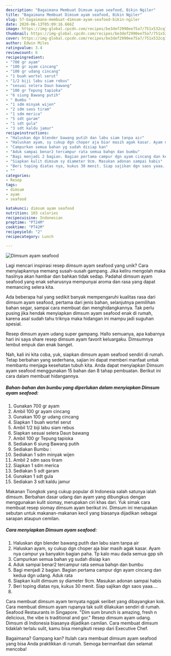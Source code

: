```yaml
---
description: "Bagaimana Membuat Dimsum ayam seafood, Bikin Ngiler"
title: "Bagaimana Membuat Dimsum ayam seafood, Bikin Ngiler"
slug: 57-bagaimana-membuat-dimsum-ayam-seafood-bikin-ngiler
date: 2020-06-13T05:09:16.666Z
image: https://img-global.cpcdn.com/recipes/be3def2990ee75a7/751x532cq70/dimsum-ayam-seafood-foto-resep-utama.jpg
thumbnail: https://img-global.cpcdn.com/recipes/be3def2990ee75a7/751x532cq70/dimsum-ayam-seafood-foto-resep-utama.jpg
cover: https://img-global.cpcdn.com/recipes/be3def2990ee75a7/751x532cq70/dimsum-ayam-seafood-foto-resep-utama.jpg
author: Edwin Miles
ratingvalue: 3.4
reviewcount: 6
recipeingredient:
- "700 gr ayam"
- "100 gr ayam cincang"
- "100 gr udang cincang"
- "1 buah wortel serut"
- "1/2 biji labu siam rebus"
- "sesuai selera Daun bawang"
- "100 gr Tepung tapioka"
- "6 siung Bawang putih"
- " Bumbu "
- "1 sdm minyak wijen"
- "2 sdm saos tiram"
- "1 sdm merica"
- "5 sdt garam"
- "1 sdt gula"
- "3 sdt kaldu jamur"
recipeinstructions:
- "Haluskan dgn blender bawang putih dan labu siam tanpa air"
- "Haluskan ayam, sy cukup dgn choper aja biar masih agak kasar. Ayam nya campur ya banyakin bagian paha. Tp kalo mau dada semua gpp sih"
- "Campurkan semua bahan yg sudah disiap kan"
- "Aduk sampai benar2 tercampur rata semua bahqn dan bumbu"
- "Bagi menjadi 2 bagian. Bagian pertama campur dgn ayam cincang dan kedua dgn udang. Aduk rata"
- "Siapkan kulit dimsum sy diameter 9cm. Masukan adonan sampai habis"
- "Beri toping diatas nya, kukus 30 menit. Siap sajikan dgn saos yaaa...."
- ""
categories:
- Resep
tags:
- dimsum
- ayam
- seafood

katakunci: dimsum ayam seafood 
nutrition: 103 calories
recipecuisine: Indonesian
preptime: "PT24M"
cooktime: "PT42M"
recipeyield: "2"
recipecategory: Lunch

---
```



![Dimsum ayam seafood](https://img-global.cpcdn.com/recipes/be3def2990ee75a7/751x532cq70/dimsum-ayam-seafood-foto-resep-utama.jpg)

Lagi mencari inspirasi resep dimsum ayam seafood yang unik? Cara menyiapkannya memang susah-susah gampang. Jika keliru mengolah maka hasilnya akan hambar dan bahkan tidak sedap. Padahal dimsum ayam seafood yang enak seharusnya mempunyai aroma dan rasa yang dapat memancing selera kita.

Ada beberapa hal yang sedikit banyak mempengaruhi kualitas rasa dari dimsum ayam seafood, pertama dari jenis bahan, selanjutnya pemilihan bahan segar, sampai cara membuat dan menghidangkannya. Tak perlu pusing jika hendak menyiapkan dimsum ayam seafood enak di rumah, karena asal sudah tahu triknya maka hidangan ini mampu jadi suguhan spesial.

Resep dimsum ayam udang super gampang. Hallo semuanya, apa kabarnya hari ini saya share resep dimsum ayam favorit keluargaku. Dimsumnya lembut empuk dan enak banget.


Nah, kali ini kita coba, yuk, siapkan dimsum ayam seafood sendiri di rumah. Tetap berbahan yang sederhana, sajian ini dapat memberi manfaat untuk membantu menjaga kesehatan tubuh kita. Anda dapat menyiapkan Dimsum ayam seafood menggunakan 15 bahan dan 8 tahap pembuatan. Berikut ini cara dalam membuat hidangannya.

<!--inarticleads1-->

##### Bahan-bahan dan bumbu yang diperlukan dalam menyiapkan Dimsum ayam seafood:

1. Gunakan 700 gr ayam
1. Ambil 100 gr ayam cincang
1. Gunakan 100 gr udang cincang
1. Siapkan 1 buah wortel serut
1. Ambil 1/2 biji labu siam rebus
1. Siapkan sesuai selera Daun bawang
1. Ambil 100 gr Tepung tapioka
1. Sediakan 6 siung Bawang putih
1. Sediakan  Bumbu :
1. Sediakan 1 sdm minyak wijen
1. Ambil 2 sdm saos tiram
1. Siapkan 1 sdm merica
1. Sediakan 5 sdt garam
1. Gunakan 1 sdt gula
1. Sediakan 3 sdt kaldu jamur


Makanan Tiongkok yang cukup popular di Indonesia salah satunya ialah dimsum. Berbahan dasar udang dan ayam yang dibungkus dengan menggunakan kulit siomay, merupakan ciri khas dari. Yuk simak cara membuat resep siomay dimsum ayam berikut ini. Dimsum ini merupakan sebutan untuk makanan-makanan kecil yang biasanya dijadikan sebagai sarapan ataupun cemilan. 

<!--inarticleads2-->

##### Cara menyiapkan Dimsum ayam seafood:

1. Haluskan dgn blender bawang putih dan labu siam tanpa air
1. Haluskan ayam, sy cukup dgn choper aja biar masih agak kasar. Ayam nya campur ya banyakin bagian paha. Tp kalo mau dada semua gpp sih
1. Campurkan semua bahan yg sudah disiap kan
1. Aduk sampai benar2 tercampur rata semua bahqn dan bumbu
1. Bagi menjadi 2 bagian. Bagian pertama campur dgn ayam cincang dan kedua dgn udang. Aduk rata
1. Siapkan kulit dimsum sy diameter 9cm. Masukan adonan sampai habis
1. Beri toping diatas nya, kukus 30 menit. Siap sajikan dgn saos yaaa....
1. 


Cara membuat dimsum ayam ternyata nggak seribet yang dibayangkan kok. Cara membuat dimsum ayam rupanya tak sulit dilakukan sendiri di rumah. Seafood Restaurants in Singapore. &#34;Dim sum brunch is amazing, fresh n delicious, the vibe is traditional and gor.&#34; Resep dimsum ayam udang. Dimsum di Indonesia biasanya dijadikan camilan. Cara membuat dimsum tidaklah terlalu sulit, kamu bisa mengikuti resep dari Executive Chef. 

Bagaimana? Gampang kan? Itulah cara membuat dimsum ayam seafood yang bisa Anda praktikkan di rumah. Semoga bermanfaat dan selamat mencoba!
